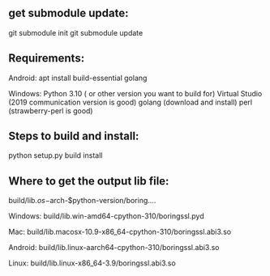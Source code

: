 ## get submodule update:  
git submodule init
git submodule update


## Requirements:
  Android:
    apt install build-essential golang

  Windows: 
    Python 3.10 ( or other version you want to build for)
    Virtual Studio (2019 communication version is good)
    golang (download and install)
    perl (strawberry-perl is good)


## Steps to build and install:  
  python setup.py build install
  
## Where to get the output lib file:
  build/lib.$os-$arch-$python-version/boring....
  
  Windows:
    build/lib.win-amd64-cpython-310/boringssl.pyd
  
  Mac:
    build/lib.macosx-10.9-x86_64-cpython-310/boringssl.abi3.so
  
  Android:
    build/lib.linux-aarch64-cpython-310/boringssl.abi3.so
  
  Linux:
    build/lib.linux-x86_64-3.9/boringssl.abi3.so
  